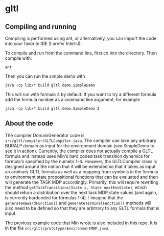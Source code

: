 # gltl

## Compiling and running
Compiling is performed using ant, or alternatively, you can import the code into your favorite IDE (I prefer IntelliJ).

To compile and run from the command line, first cd into the directory. Then compile with:

`ant`

Then you can run the simple demo with

`java -cp lib/*:build gltl.demo.SimpleDemo`

This will run with formula 4 by default. If you want to try a different formula add the formula number as a command line argument; for example

`java -cp lib/*:build gltl.demo.SimpleDemo 2`

## About the code
The compiler DomainGenerator code is 
`src/gltl/compiler/GLTLCompiler.java`.
The compiler can take any arbitrary BURALP domain as input for the environment domain (see SimpleDemo to see it in action). Currently, the compiler does not actually compile a GLTL formula and instead uses Min's hard coded task transition dynamics for formula's specified by the numebr 1-4. However, the GLTLCompiler class is designed around the notion that it will be extended so that it takes as input an arbitrary GLTL formula as well as a mapping from symbols in the formula to environment state propositional functions that can be evaluated and then will generate the TASK MDP accordingly. Primarily, this will require rewriting the method `getTaskTransitions(State s, State nextEnvState)`, which should return a distribution over the next task MDP state values (and again, is currently hardcoded for formulas 1-4). I imagine that the `generateRewardFunction()` and `generateTerminalFunction()` methods will also need to be defined so that they are arbitrary to any GLTL formula that is input.

The previous example code that Min wrote is also included in this repo. It is in the file `src/gltl/prototype/EnvironmentMDP.java`.
